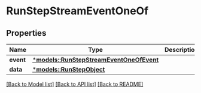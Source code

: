 # RunStepStreamEventOneOf

## Properties
Name | Type | Description | Notes
------------ | ------------- | ------------- | -------------
**event** | [***models::RunStepStreamEventOneOfEvent**](RunStepStreamEvent_oneOf_event.md) |  | 
**data** | [***models::RunStepObject**](RunStepObject.md) |  | 

[[Back to Model list]](../README.md#documentation-for-models) [[Back to API list]](../README.md#documentation-for-api-endpoints) [[Back to README]](../README.md)


